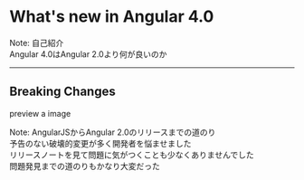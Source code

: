 # What's new in Angular 4.0

Note:
自己紹介  
Angular 4.0はAngular 2.0より何が良いのか

---

## Breaking Changes

preview a image

Note:
AngularJSからAngular 2.0のリリースまでの道のり  
予告のない破壊的変更が多く開発者を悩ませました  
リリースノートを見て問題に気がつくことも少なくありませんでした  
問題発見までの道のりもかなり大変だった  
